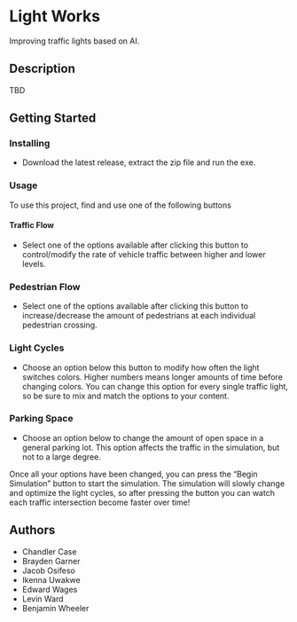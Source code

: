 # Light Works

Improving traffic lights based on AI.

## Description

TBD

## Getting Started

### Installing

* Download the latest release, extract the zip file and run the exe.

### Usage

To use this project, find and use one of the following buttons

#### Traffic Flow
* Select one of the options available after clicking this button to control/modify the rate of vehicle traffic between higher and lower levels.

### Pedestrian Flow
* Select one of the options available after clicking this button to increase/decrease the amount of pedestrians at each individual pedestrian crossing.

### Light Cycles
* Choose an option below this button to modify how often the light switches colors. Higher numbers means longer amounts of time before changing colors. You can change this option for every single traffic light, so be sure to mix and match the options to your content.

### Parking Space
* Choose an option below to change the amount of open space in a general parking lot. This option affects the traffic in the simulation, but not to a large degree.

Once all your options have been changed, you can press the “Begin Simulation” button to start the simulation. The simulation will slowly change and optimize the light cycles, so after pressing the button you can watch each traffic intersection become faster over time!

## Authors

* Chandler Case
* Brayden Garner
* Jacob Osifeso
* Ikenna Uwakwe
* Edward Wages
* Levin Ward
* Benjamin Wheeler
